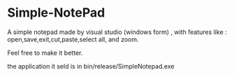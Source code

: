 # Simple-NotePad
A simple notepad made by visual studio (windows form) , with features like : open,save,exit,cut,paste,select all, and zoom.



Feel free to make it better.

the application it seld is in   bin/release/SimpleNotepad.exe
